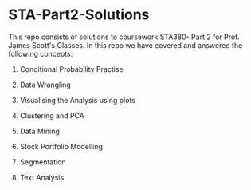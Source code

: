 # STA-Part2-Solutions

This repo consists of solutions to coursework STA380- Part 2 for Prof. James Scott's Classes. In this repo we have covered and answered the following concepts:

1. Conditional Probability Practise

2. Data Wrangling 

3. Visualising the Analysis using plots

4. Clustering and PCA

5. Data Mining

6. Stock Portfolio Modelling

7. Segmentation

8. Text Analysis

